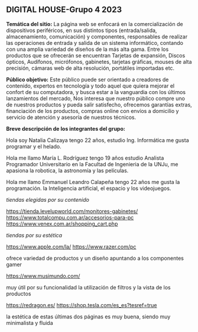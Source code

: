 ## DIGITAL HOUSE-Grupo 4 2023
**Temática del sitio:**
La página web se enfocará en la comercialización de dispositivos periféricos, en sus distintos tipos (entrada/salida, almacenamiento, comunicación) y componentes, responsables de realizar las operaciones de entrada y salida de un sistema informático, contando con una amplia variedad de diseños de la más alta gama. Entre los productos que se ofrecerán se encuentran Tarjetas de expansión, Discos ópticos, Audífonos, micrófonos, gabinetes, tarjetas gráficas, mouses de alta precisión, cámaras web de alta resolución, portátiles importadas etc.

**Público objetivo:**
Este público puede ser orientado a creadores de contenido, expertos en tecnología y todo aquel que quiera mejorar el confort de su computadora, y busca estar a la vanguardia con los últimos lanzamientos del mercado, 
Nos interesa que nuestro público compre uno de nuestros productos y pueda salir satisfecho, ofrecemos garantías extras, financiación de los productos, compras online con envíos a domicilio y servicio de atención y asesoría de nuestros técnicos. 

**Breve descripción de los integrantes del grupo:**

Hola soy Natalia Calizaya tengo 22 años, estudio Ing. Informática me gusta programar y el helado.

Hola me llamo María L. Rodríguez tengo 19 años estudio Analista Programador Universitario en la Facultad de Ingenieria de la UNJu, me apasiona la robotica, la astronomía y las películas.

Hola me llamo Emmanuel Leandro Calapeña tengo 22 años me gusta la programación. la Inteligencia artificial, el espacio y los videojuegos.

*tiendas elegidas por su contenido*

https://tienda.levelupworld.com/monitores-gabinetes/
https://www.totalcompu.com.ar/accesorios-para-pc
https://www.venex.com.ar/shopping_cart.php

*tiendas por su estética*

https://www.apple.com/la/
https://www.razer.com/pc

ofrece variedad de productos y un diseño apuntando a los componentes gamer

https://www.musimundo.com/

muy útil por su funcionalidad la utilización de filtros y la vista de los productos 

https://redragon.es/
https://shop.tesla.com/es_es?tesref=true

la estética de estas últimas dos páginas es muy buena, siendo muy minimalista y fluida

